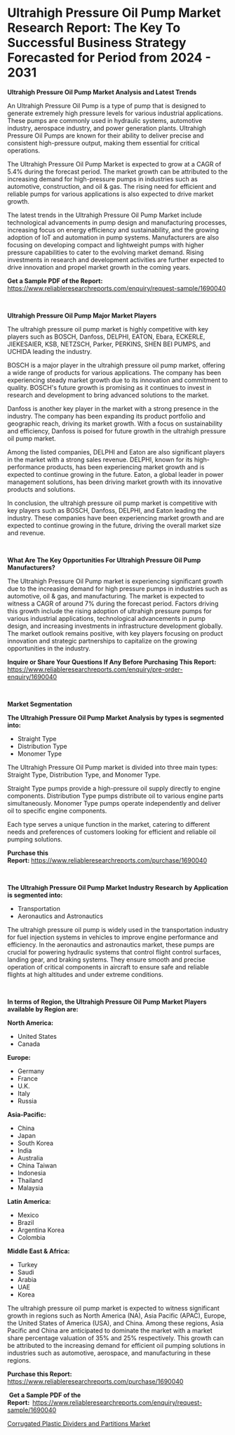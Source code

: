 <p><h1>Ultrahigh Pressure Oil Pump Market Research Report: The Key To Successful Business Strategy Forecasted for Period from 2024 - 2031</h1></p><p><strong>Ultrahigh Pressure Oil Pump Market Analysis and Latest Trends</strong></p>
<p><p>An Ultrahigh Pressure Oil Pump is a type of pump that is designed to generate extremely high pressure levels for various industrial applications. These pumps are commonly used in hydraulic systems, automotive industry, aerospace industry, and power generation plants. Ultrahigh Pressure Oil Pumps are known for their ability to deliver precise and consistent high-pressure output, making them essential for critical operations.</p><p>The Ultrahigh Pressure Oil Pump Market is expected to grow at a CAGR of 5.4% during the forecast period. The market growth can be attributed to the increasing demand for high-pressure pumps in industries such as automotive, construction, and oil & gas. The rising need for efficient and reliable pumps for various applications is also expected to drive market growth.</p><p>The latest trends in the Ultrahigh Pressure Oil Pump Market include technological advancements in pump design and manufacturing processes, increasing focus on energy efficiency and sustainability, and the growing adoption of IoT and automation in pump systems. Manufacturers are also focusing on developing compact and lightweight pumps with higher pressure capabilities to cater to the evolving market demand. Rising investments in research and development activities are further expected to drive innovation and propel market growth in the coming years.</p></p>
<p><strong>Get a Sample PDF of the Report:&nbsp;</strong> <a href="https://www.reliableresearchreports.com/enquiry/request-sample/1690040">https://www.reliableresearchreports.com/enquiry/request-sample/1690040</a></p>
<p>&nbsp;</p>
<p><strong>Ultrahigh Pressure Oil Pump Major Market Players</strong></p>
<p><p>The ultrahigh pressure oil pump market is highly competitive with key players such as BOSCH, Danfoss, DELPHI, EATON, Ebara, ECKERLE, JIEKESAIER, KSB, NETZSCH, Parker, PERKINS, SHEN BEI PUMPS, and UCHIDA leading the industry. </p><p>BOSCH is a major player in the ultrahigh pressure oil pump market, offering a wide range of products for various applications. The company has been experiencing steady market growth due to its innovation and commitment to quality. BOSCH's future growth is promising as it continues to invest in research and development to bring advanced solutions to the market.</p><p>Danfoss is another key player in the market with a strong presence in the industry. The company has been expanding its product portfolio and geographic reach, driving its market growth. With a focus on sustainability and efficiency, Danfoss is poised for future growth in the ultrahigh pressure oil pump market.</p><p>Among the listed companies, DELPHI and Eaton are also significant players in the market with a strong sales revenue. DELPHI, known for its high-performance products, has been experiencing market growth and is expected to continue growing in the future. Eaton, a global leader in power management solutions, has been driving market growth with its innovative products and solutions.</p><p>In conclusion, the ultrahigh pressure oil pump market is competitive with key players such as BOSCH, Danfoss, DELPHI, and Eaton leading the industry. These companies have been experiencing market growth and are expected to continue growing in the future, driving the overall market size and revenue.</p></p>
<p>&nbsp;</p>
<p><strong>What Are The Key Opportunities For Ultrahigh Pressure Oil Pump Manufacturers?</strong></p>
<p><p>The Ultrahigh Pressure Oil Pump market is experiencing significant growth due to the increasing demand for high pressure pumps in industries such as automotive, oil & gas, and manufacturing. The market is expected to witness a CAGR of around 7% during the forecast period. Factors driving this growth include the rising adoption of ultrahigh pressure pumps for various industrial applications, technological advancements in pump design, and increasing investments in infrastructure development globally. The market outlook remains positive, with key players focusing on product innovation and strategic partnerships to capitalize on the growing opportunities in the industry.</p></p>
<p><strong>Inquire or Share Your Questions If Any Before Purchasing This Report:</strong> <a href="https://www.reliableresearchreports.com/enquiry/pre-order-enquiry/1690040">https://www.reliableresearchreports.com/enquiry/pre-order-enquiry/1690040</a></p>
<p>&nbsp;</p>
<p><strong>Market Segmentation</strong></p>
<p><strong>The Ultrahigh Pressure Oil Pump Market Analysis by types is segmented into:</strong></p>
<p><ul><li>Straight Type</li><li>Distribution Type</li><li>Monomer Type</li></ul></p>
<p><p>The Ultrahigh Pressure Oil Pump market is divided into three main types: Straight Type, Distribution Type, and Monomer Type. </p><p>Straight Type pumps provide a high-pressure oil supply directly to engine components. Distribution Type pumps distribute oil to various engine parts simultaneously. Monomer Type pumps operate independently and deliver oil to specific engine components.</p><p>Each type serves a unique function in the market, catering to different needs and preferences of customers looking for efficient and reliable oil pumping solutions.</p></p>
<p><strong>Purchase this Report:&nbsp;</strong><a href="https://www.reliableresearchreports.com/purchase/1690040">https://www.reliableresearchreports.com/purchase/1690040</a></p>
<p>&nbsp;</p>
<p><strong>The Ultrahigh Pressure Oil Pump Market Industry Research by Application is segmented into:</strong></p>
<p><ul><li>Transportation</li><li>Aeronautics and Astronautics</li></ul></p>
<p><p>The ultrahigh pressure oil pump is widely used in the transportation industry for fuel injection systems in vehicles to improve engine performance and efficiency. In the aeronautics and astronautics market, these pumps are crucial for powering hydraulic systems that control flight control surfaces, landing gear, and braking systems. They ensure smooth and precise operation of critical components in aircraft to ensure safe and reliable flights at high altitudes and under extreme conditions.</p></p>
<p>&nbsp;</p>
<p><strong>In terms of Region, the Ultrahigh Pressure Oil Pump Market Players available by Region are:</strong></p>
<p>
    <p> <strong> North America: </strong>
        <ul>
            <li>United States</li>
            <li>Canada</li>
        </ul>
        </p> 
    <p> <strong> Europe: </strong>
        <ul>
            <li>Germany</li>
            <li>France</li>
            <li>U.K.</li>
            <li>Italy</li>
            <li>Russia</li>
        </ul>
        </p> 
    <p> <strong> Asia-Pacific: </strong>
        <ul>
            <li>China</li>
            <li>Japan</li>
            <li>South Korea</li>
            <li>India</li>
            <li>Australia</li>
            <li>China Taiwan</li>
            <li>Indonesia</li>
            <li>Thailand</li>
            <li>Malaysia</li>
        </ul>
        </p> 
    <p> <strong> Latin America: </strong>
        <ul>
            <li>Mexico</li>
            <li>Brazil</li>
            <li>Argentina Korea</li>
            <li>Colombia</li>
        </ul>
        </p> 
    <p> <strong> Middle East & Africa: </strong>
        <ul>
            <li>Turkey</li>
            <li>Saudi</li>
            <li>Arabia</li>
            <li>UAE</li>
            <li>Korea</li>
        </ul>
    </p>
    </p>
<p><p>The ultrahigh pressure oil pump market is expected to witness significant growth in regions such as North America (NA), Asia Pacific (APAC), Europe, the United States of America (USA), and China. Among these regions, Asia Pacific and China are anticipated to dominate the market with a market share percentage valuation of 35% and 25% respectively. This growth can be attributed to the increasing demand for efficient oil pumping solutions in industries such as automotive, aerospace, and manufacturing in these regions.</p></p>
<p><strong>Purchase this Report: </strong><a href="https://www.reliableresearchreports.com/purchase/1690040">https://www.reliableresearchreports.com/purchase/1690040</a></p>
<p>&nbsp;<strong>Get a Sample PDF of the Report:&nbsp;&nbsp;</strong><a href="https://www.reliableresearchreports.com/enquiry/request-sample/1690040">https://www.reliableresearchreports.com/enquiry/request-sample/1690040</a></p>
<p><strong></strong></p>
<p><p><a href="https://github.com/bmorecock/Market-Research-Report-List-2/blob/main/corrugated-plastic-dividers-and-partitions-market.md">Corrugated Plastic Dividers and Partitions Market</a></p></p>